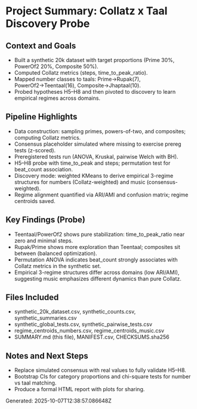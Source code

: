 # Project Summary: Collatz x Taal Discovery Probe

## Context and Goals
- Built a synthetic 20k dataset with target proportions (Prime 30%, PowerOf2 20%, Composite 50%).
- Computed Collatz metrics (steps, time_to_peak_ratio).
- Mapped number classes to taals: Prime→Rupak(7), PowerOf2→Teentaal(16), Composite→Jhaptaal(10).
- Probed hypotheses H5–H8 and then pivoted to discovery to learn empirical regimes across domains.

## Pipeline Highlights
- Data construction: sampling primes, powers-of-two, and composites; computing Collatz metrics.
- Consensus placeholder simulated where missing to exercise prereg tests (z-scored).
- Preregistered tests run (ANOVA, Kruskal, pairwise Welch with BH).
- H5–H8 probe with time_to_peak and steps; permutation test for beat_count association.
- Discovery mode: weighted KMeans to derive empirical 3-regime structures for numbers (Collatz-weighted) and music (consensus-weighted).
- Regime alignment quantified via ARI/AMI and confusion matrix; regime centroids saved.

## Key Findings (Probe)
- Teentaal/PowerOf2 shows pure stabilization: time_to_peak_ratio near zero and minimal steps.
- Rupak/Prime shows more exploration than Teentaal; composites sit between (balanced optimization).
- Permutation ANOVA indicates beat_count strongly associates with Collatz metrics in the synthetic set.
- Empirical 3-regime structures differ across domains (low ARI/AMI), suggesting music emphasizes different dynamics than pure Collatz.

## Files Included
- synthetic_20k_dataset.csv, synthetic_counts.csv, synthetic_summaries.csv
- synthetic_global_tests.csv, synthetic_pairwise_tests.csv
- regime_centroids_numbers.csv, regime_centroids_music.csv
- SUMMARY.md (this file), MANIFEST.csv, CHECKSUMS.sha256

## Notes and Next Steps
- Replace simulated consensus with real values to fully validate H5–H8.
- Bootstrap CIs for category proportions and chi-square tests for number vs taal matching.
- Produce a formal HTML report with plots for sharing.

Generated: 2025-10-07T12:38:57.086648Z